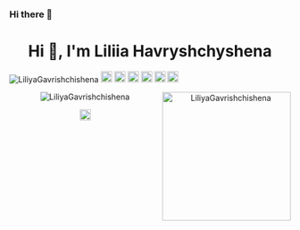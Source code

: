 ### Hi there 👋

<!--
**LiliyaGavrishchishena/LiliyaGavrishchishena** is a ✨ _special_ ✨ repository because its `README.md` (this file) appears on your GitHub profile.

Here are some ideas to get you started:

- 🔭 I’m currently working on ...
- 🌱 I’m currently learning ...
- 👯 I’m looking to collaborate on ...
- 🤔 I’m looking for help with ...
- 💬 Ask me about ...
- 📫 How to reach me: ...
- 😄 Pronouns: ...
- ⚡ Fun fact: ...
-->

<h1 align="center">Hi 👋, I'm Liliia Havryshchyshena </h1>

<p align="left">
<img src="https://komarev.com/ghpvc/?username=LiliyaGavrishchishena" alt="LiliyaGavrishchishena" />


  <img src="https://img.icons8.com/color/48/000000/react-native.png" alt="react" width="20" height="20"/>
  <img src="https://img.icons8.com/color/48/000000/redux.png" alt="redux" width="20" height="20"/>
   <img src="https://img.icons8.com/color/48/000000/js.png" alt="js" width="20" height="20"/>
  <img src="https://img.icons8.com/color/48/000000/git.png" alt="git" width="20" height="20"/>
  <img src="https://img.icons8.com/color/48/000000/html.png" alt="html" width="20" height="20"/>
  <img src="https://img.icons8.com/color/48/000000/css.png" alt="css" width="20" height="20"/>


<p align="center">
  <img src="https://github-readme-stats.vercel.app/api?username=LiliyaGavrishchishena&show_icons=true" alt="LiliyaGavrishchishena" />
  <img  align="right" src="https://i.gifer.com/origin/bc/bca56ffe4a6e2910237482982aa856fe_w200.gif" alt="LiliyaGavrishchishena" width="230">
 </p>

<p align="center">
<a href="https://www.linkedin.com/in/liliia-havryshchyshena-7a1075154/" target="_blank"><img align="center" src="https://cdn.jsdelivr.net/npm/simple-icons@3.0.1/icons/linkedin.svg" alt="https://www.linkedin.com/in/liliia-havryshchyshena-7a1075154/" height="20" width="20" /></a>
</p>

